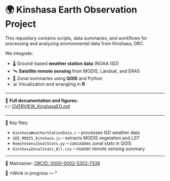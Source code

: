 # 🌍 Kinshasa Earth Observation Project

This repository contains scripts, data summaries, and workflows for processing and analyzing environmental data from Kinshasa, DRC.

We integrate:

- 🌡️ Ground-based **weather station data** (NOAA ISD)
- 🛰️ **Satellite remote sensing** from MODIS, Landsat, and ERA5
- 📍 Zonal summaries using **QGIS** and Python
- 📊 Visualization and wrangling in **R**

---

🔗 **Full documentation and figures:**  
👉 [OVERVIEW_KinshasaEO.md](https://github.com/parker-group/Kinshasa_EO/blob/main/OVERVIEW_KinshasaEO.md)

---

📁 Key files:
- `KinshasaWeatherStationData.r` – processes ISD weather data
- `GEE_MODIS_Kinshasa.js` – extracts MODIS vegetation and LST
- `RemoteSensZonalStats.py` – calculates zonal stats in QGIS
- `KinshasaZonalStats_All.csv` – master remote sensing summary

---

👤 Maintainer: [ORCID: 0000-0002-5352-7338](https://orcid.org/0000-0002-5352-7338)

🧪 *Work in progress — *

